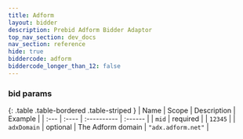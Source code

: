 ```yaml
---
title: Adform
layout: bidder
description: Prebid Adform Bidder Adaptor
top_nav_section: dev_docs
nav_section: reference
hide: true
biddercode: adform
biddercode_longer_than_12: false
---
```


### bid params

{: .table .table-bordered .table-striped }
| Name | Scope | Description | Example |
| :--- | :---- | :---------- | :------ |
| `mid` | required | | `12345` |
| `adxDomain` | optional | The Adform domain | `"adx.adform.net"` |
